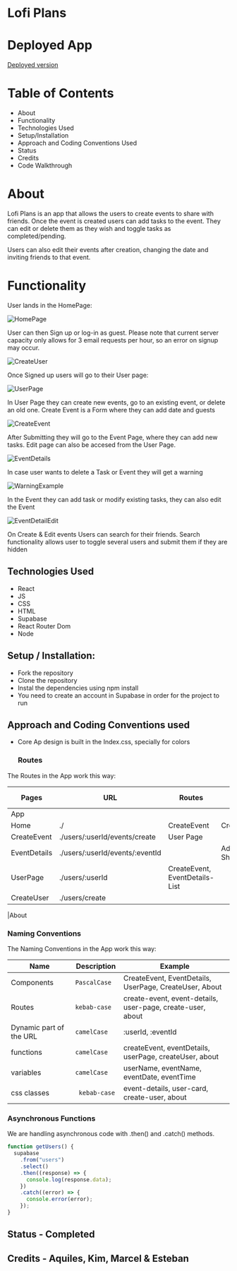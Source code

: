 # Lofi Plans

# Deployed App

[Deployed version](https://lofi-notes-app.netlify.app/)

# Table of Contents
  - About
  - Functionality
  - Technologies Used
  - Setup/Installation
  - Approach and Coding Conventions Used
  - Status
  - Credits
  - Code Walkthrough

# About
Lofi Plans is an app that allows the users to create events to share with friends.
Once the event is created users can add tasks to the event. They can edit or delete them as they wish and toggle tasks as completed/pending.

Users can also edit their events after creation, changing the date and inviting friends to that event.

# Functionality

User lands in the HomePage:

![HomePage](./src/assets/screenshots/homepage.png)

User can then Sign up or log-in as guest. Please note that current server capacity only allows for 3 email requests per hour, so an error on signup may occur.

![CreateUser](./src/assets/screenshots/createuser.png)

Once Signed up users will go to their User page:

![UserPage](./src/assets/screenshots/createevent.png)

In User Page they can create new events, go to an existing event, or delete an old one.
Create Event is a Form where they can add date and guests

![CreateEvent](./src/assets/screenshots/newevent.png)

After Submitting they will go to the Event Page, where they can add new tasks. Edit page can also be accesed from the User Page.

![EventDetails](./src/assets/screenshots/eventdetails.png)

In case user wants to delete a Task or Event they will get a warning

![WarningExample](./src/assets/screenshots/warningexample.png)

In the Event they can add task or modify existing tasks, they can also edit the Event

![EventDetailEdit](./src/assets/screenshots/eventedit.png)

On Create & Edit events Users can search for their friends. Search functionality allows user to toggle several users and submit them if they are hidden

## Technologies Used
 - React
 - JS
 - CSS
 - HTML
 - Supabase
 - React Router Dom
 - Node

## Setup / Installation: 
- Fork the repository
- Clone the repository
- Instal the dependencies using npm install
- You need to create an account in Supabase in order for the project to run

## Approach and Coding Conventions used
  - Core Ap design is built in the Index.css, specially for colors 
    ### Routes

The Routes in the App work this way:

| Pages        | URL                             | Routes                         | Other Links        |
| ------------ | ------------------------------- | ------------------------------ | ------------------ |
| App          |                                 |                                |
| Home         | ./                              | CreateEvent                    | CreateUser         |
| CreateEvent  | ./users/:userId/events/create   | User Page                      |
| EventDetails | ./users/:userId/events/:eventId |                                | Add, Invite, Share |
| UserPage     | ./users/:userId                 | CreateEvent, EventDetails-List |
| CreateUser   | ./users/create                  |

|About

  ### Naming Conventions

The Naming Conventions in the App work this way:

| Name                    | Description    | Example                                                    |
| ----------------------- | -------------- | ---------------------------------------------------------- |
| Components              | `PascalCase`   | CreateEvent, EventDetails, UserPage, CreateUser, About     |
| Routes                  | `kebab-case  ` | create-event, event-details, user-page, create-user, about |
| Dynamic part of the URL | `camelCase`    | :userId, :eventId                                          |
| functions               | `camelCase`    | createEvent, eventDetails, userPage, createUser, about     |
| variables               | `camelCase`    | userName, eventName, eventDate, eventTime                  |
| css classes             | ` kebab-case`  | event-details, user-card, create-user, about               |

### Asynchronous Functions

We are handling asynchronous code with .then() and .catch() methods.

```javascript
function getUsers() {
  supabase
    .from("users")
    .select()
    .then((response) => {
      console.log(response.data);
    })
    .catch((error) => {
      console.error(error);
    });
}
```

## Status - Completed

## Credits - Aquiles, Kim, Marcel & Esteban

